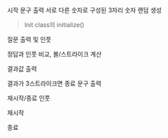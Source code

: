시작 문구 출력
서로 다른 숫자로 구성된 3자리 숫자 랜덤 생성
 > Init class의 initialize()

질문 출력 및 인풋

정답과 인풋 비교, 볼/스트라이크 계산

결과값 출력

결과가 3스트라이크면 종료 문구 출력

재시작/종료 인풋

재시작

종료